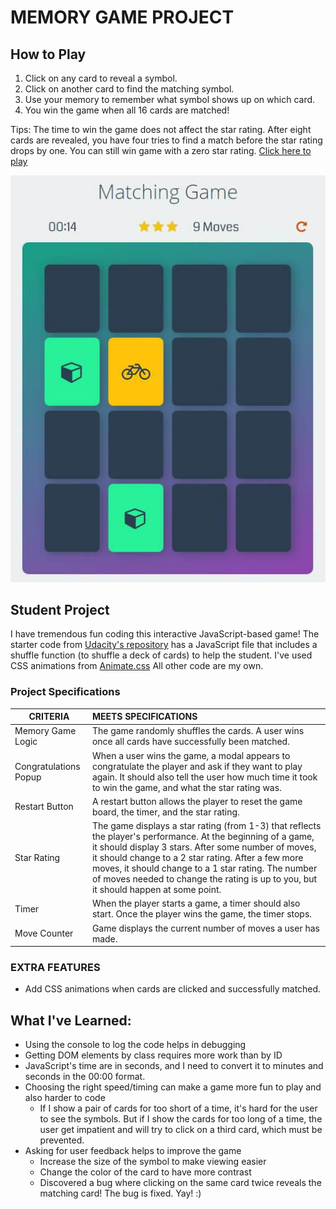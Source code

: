 # MEMORY GAME PROJECT

## How to Play
1. Click on any card to reveal a symbol.
2. Click on another card to find the matching symbol.
3. Use your memory to remember what symbol shows up on which card.
4. You win the game when all 16 cards are matched!

Tips: The time to win the game does not affect the star rating. After eight cards are revealed, you have four tries to find a match before the star rating drops by one. You can still win game with a zero star rating. [Click here to play](https://susanschen.github.io/Memory-Game/)

![game preview](https://github.com/susanschen/Memory-Game/blob/master/img/preview.JPG "game preview")

## Student Project
I have tremendous fun coding this interactive JavaScript-based game! The starter code from [Udacity's repository](https://github.com/udacity/fend-project-memory-game) has a JavaScript file that includes a shuffle function (to shuffle a deck of cards) to help the student. I've used CSS animations from [Animate.css](https://daneden.github.io/animate.css/) All other code are my own.

### Project Specifications 

| CRITERIA | MEETS SPECIFICATIONS 
|---|:---
| Memory Game Logic | The game randomly shuffles the cards. A user wins once all cards have successfully been matched.
| Congratulations Popup | When a user wins the game, a modal appears to congratulate the player and ask if they want to play again. It should also tell the user how much time it took to win the game, and what the star rating was.
| Restart Button | A restart button allows the player to reset the game board, the timer, and the star rating.
| Star Rating | The game displays a star rating (from 1-3) that reflects the player's performance. At the beginning of a game, it should display 3 stars. After some number of moves, it should change to a 2 star rating. After a few more moves, it should change to a 1 star rating. The number of moves needed to change the rating is up to you, but it should happen at some point.
| Timer | When the player starts a game, a timer should also start. Once the player wins the game, the timer stops.
| Move Counter | Game displays the current number of moves a user has made.

### EXTRA FEATURES
- Add CSS animations when cards are clicked and successfully matched.

## What I've Learned:
 - Using the console to log the code helps in debugging
 - Getting DOM elements by class requires more work than by ID
 - JavaScript's time are in seconds, and I need to convert it to minutes and seconds in the 00:00 format.
 - Choosing the right speed/timing can make a game more fun to play and also harder to code
    - If I show a pair of cards for too short of a time, it's hard for the user to see the symbols. But if I show the cards for too long of a time, the user get impatient and will try to click on a third card, which must be prevented. 
 - Asking for user feedback helps to improve the game 
    - Increase the size of the symbol to make viewing easier
    - Change the color of the card to have more contrast
    - Discovered a bug where clicking on the same card twice reveals the matching card! The bug is fixed. Yay! :)



